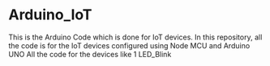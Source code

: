 # Arduino_IoT
This is the Arduino Code which is done for IoT devices.
In this repository, all the code is for the IoT devices configured using Node MCU and Arduino UNO
All the code for the devices like
1 LED_Blink
 

